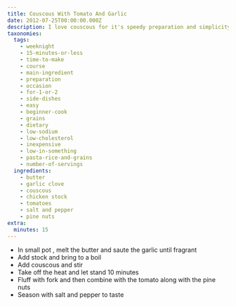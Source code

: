```yaml
---
title: Couscous With Tomato And Garlic
date: 2012-07-25T00:00:00.000Z
description: I love couscous for it's speedy preparation and simplicity.
taxonomies:
  tags:
    - weeknight
    - 15-minutes-or-less
    - time-to-make
    - course
    - main-ingredient
    - preparation
    - occasion
    - for-1-or-2
    - side-dishes
    - easy
    - beginner-cook
    - grains
    - dietary
    - low-sodium
    - low-cholesterol
    - inexpensive
    - low-in-something
    - pasta-rice-and-grains
    - number-of-servings
  ingredients:
    - butter
    - garlic clove
    - couscous
    - chicken stock
    - tomatoes
    - salt and pepper
    - pine nuts
extra:
  minutes: 15
---
```

 - In small pot , melt the butter and saute the garlic until fragrant
 - Add stock and bring to a boil
 - Add couscous and stir
 - Take off the heat and let stand 10 minutes
 - Fluff with fork and then combine with the tomato along with the pine nuts
 - Season with salt and pepper to taste
